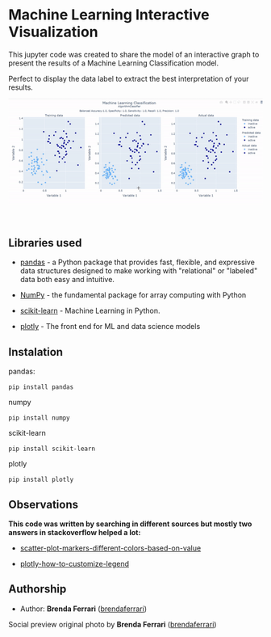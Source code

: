 # Machine Learning Interactive Visualization

This jupyter code was created to share the model of an interactive graph to present the results of a Machine Learning Classification model. 

Perfect to display the data label to extract the best interpretation of your results.

<img src="images/mlclassification.gif" width="584"> 

&nbsp;

## Libraries used

* [pandas](https://pandas.pydata.org/) - a Python package that provides fast, flexible, and expressive data structures designed to make working with "relational" or "labeled" data both easy and intuitive. 

* [NumPy](https://numpy.org/) -  the fundamental package for array computing with Python

* [scikit-learn](https://scikit-learn.org/stable/) - Machine Learning in Python.

* [plotly](https://plotly.com/) - The front end for ML and data science models

## Instalation

pandas:
```
pip install pandas
```
numpy
```
pip install numpy
```
scikit-learn
```
pip install scikit-learn
```
plotly
```
pip install plotly
```

## Observations

**This code was written by searching in different sources but mostly two answers in stackoverflow helped a lot:**

* [scatter-plot-markers-different-colors-based-on-value](https://stackoverflow.com/questions/67162389/scatter-plot-markers-different-colors-based-on-value)

* [plotly-how-to-customize-legend](https://stackoverflow.com/questions/56871095/plotly-how-to-customize-legend)

## Authorship

* Author: **Brenda Ferrari** ([brendaferrari](https://github.com/brendaferrari))

Social preview original photo by **Brenda Ferrari** ([brendaferrari](https://github.com/brendaferrari))